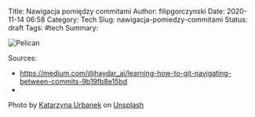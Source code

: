 Title: Nawigacja pomiędzy commitami
Author: filipgorczynski
Date: 2020-11-14 06:58
Category: Tech
Slug: nawigacja-pomiedzy-commitami
Status: draft
Tags: #tech
Summary:

![Pelican](/images/featured/feature_photo-1503155776815-3305d1deab9c.jpg)

Sources:

- https://medium.com/@haydar_ai/learning-how-to-git-navigating-between-commits-9b19fb8e15bd
-

<span class="feature-image-footer">Photo by <a href="https://unsplash.com/@kati_ur?utm_source=unsplash&amp;utm_medium=referral&amp;utm_content=creditCopyText">Katarzyna Urbanek</a> on <a href="https://unsplash.com/?utm_source=unsplash&amp;utm_medium=referral&amp;utm_content=creditCopyText">Unsplash</a></span>
